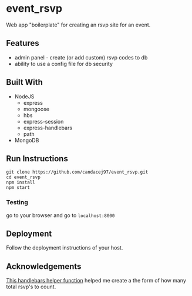 # event_rsvp
Web app "boilerplate" for creating an rsvp site for an event.

## Features

* admin panel - create (or add custom) rsvp codes to db
* ability to use a config file for db security

## Built With

* NodeJS
    * express
    * mongoose
    * hbs
    * express-session
    * express-handlebars
    * path
* MongoDB

## Run Instructions

```
git clone https://github.com/candacej97/event_rsvp.git
cd event_rsvp
npm install
npm start
```

### Testing

go to your browser and go to `localhost:8000`

## Deployment

Follow the deployment instructions of your host.

## Acknowledgements

[This handlebars helper function](https://stackoverflow.com/questions/11924452/iterating-over-basic-for-loop-using-handlebars-js) helped me create a the form of how many total rsvp's to count.